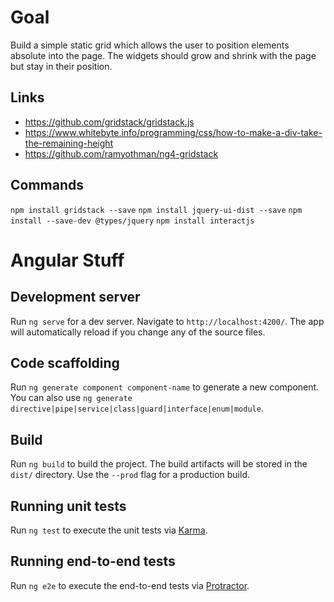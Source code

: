 # Goal
Build a simple static grid which allows the user to position elements absolute into the page. The widgets should grow and shrink with the page but stay in their position.

## Links
- https://github.com/gridstack/gridstack.js
- https://www.whitebyte.info/programming/css/how-to-make-a-div-take-the-remaining-height
- https://github.com/ramyothman/ng4-gridstack

## Commands
`npm install gridstack --save`
`npm install jquery-ui-dist --save`
`npm install --save-dev @types/jquery`
`npm install interactjs`

# Angular Stuff

## Development server

Run `ng serve` for a dev server. Navigate to `http://localhost:4200/`. The app will automatically reload if you change any of the source files.

## Code scaffolding

Run `ng generate component component-name` to generate a new component. You can also use `ng generate directive|pipe|service|class|guard|interface|enum|module`.

## Build

Run `ng build` to build the project. The build artifacts will be stored in the `dist/` directory. Use the `--prod` flag for a production build.

## Running unit tests

Run `ng test` to execute the unit tests via [Karma](https://karma-runner.github.io).

## Running end-to-end tests

Run `ng e2e` to execute the end-to-end tests via [Protractor](http://www.protractortest.org/).
